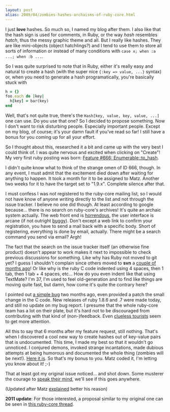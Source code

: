 ```yaml
---
layout: post
alias: 2009/04/zombies-hashes-archaisms-of-ruby-core.html
---
```


I just <b>love</b> hashes. So much so, I named my blog after them. I also like that the hash sign is used for comments, in Ruby, or the way <i>hash</i> resembles <i>hatch</i>, thus the messy graphic theme and all. But I really like hashes. They are like mini-objects (object hatchlings?) and I tend to use them to store all sorts of information or instead of many conditions with `case x; when :a ...; when :b ...`.

So I was quite surprised to note that in Ruby, either it's really easy and natural to create a hash (with the super nice `{:key => value, ...}` syntax) or<!-- more -->, when you need to generate a hash programatically, you're basically stuck with

``` ruby
h = {}
foo.each do |key|
  h[key] = bar(key)
end
```

Well, that's not quite true, there's the `Hash[key, value, key, value, ...]` one can use. Do you use that one? So I decided to propose something. Now I don't want to risk disturbing people. Especially important people. Except on my blog, of course; it's your damn fault if you've read so far! I still have a bonus for you coming up for all your effort.

So I thought about this, researched it a bit and came up with the very best I could think of. I was quite nervous and excited when clicking on "Create"! My very first ruby posting was born: <a href="http://redmine.ruby-lang.org/issues/show/666">Feature #666: Enumerable::to_hash</a>.

I didn't quite know what to think of the strange omen of ID 666, though. In any event, I must admit that the excitement died down after waiting for anything to happen. It took a month for it to be assigned to Matz. Another two weeks for it to have the target set to "1.9.x". Complete silence after that.

I must confess I was not registered to the ruby-core mailing list, so I would not have know of anyone writing directly to the list and not through the issue tracker. I believe no one did though. At least according to google because... there is no search on ruby-core's archives! It's quite an archaic system actually. The web front end is <a href="http://blade.nagaokaut.ac.jp/ruby/ruby-core/index.shtml">horrendous</a>, the user interface is arcane (if not outright <a href="http://blade.nagaokaut.ac.jp/cgi-bin/scat.rb/ruby/ruby-core/23207?help-en">buggy</a>). Don't except a web link to confirm your registration, you have to send a mail back with a specific body. Short of registering, everything is done by email, actually. There might be a search command you send via email? Argh!

The fact that the search on the issue tracker itself (an otherwise fine product) doesn't appear to work makes it next to impossible to check previous discussions for something. Like why has Ruby not moved to git yet? I guess I shouldn't complain since others moved to <b>svn</b> a <a href="http://bsd.slashdot.org/bsd/08/06/04/1749233.shtml">couple of months ago</a>! Or like why is the ruby C code indented using 4 spaces, then 1 tab, then 1 tab + 4 spaces, etc... How do you even indent like that using TextMate? I'm 37, I'm used to feel old-generation and to find like things are moving quite fast, but damn, how come it's quite the contrary here?

I pointed out <a href="http://redmine.ruby-lang.org/issues/show/1165">a simple bug</a> two months ago, even provided a patch the small change in the C code. New releases of ruby 1.8.6 and .7 were made today, and still no update on my bug report. I presume that the whole ruby-core team has a lot on their plate, but it's hard not to be discouraged from contributing with that kind of (non-)feedback. Even <a href="http://redmine.ruby-lang.org/issues/show/1389">clueless tourists</a> seem to get more attention.

All this to say that 6 months after my feature request, still nothing. That's when I discovered a cool new way to create hashes out of key-value pairs that is undocumented. This time, I made my best so that it wouldn't go unnoticed. I conjured demons, invoked strange incantations, made dubious attempts at being humorous and documented the whole thing (zombies will be next!). <a href="http://redmine.ruby-lang.org/issues/show/1385">Here it is</a>. So that's my bonus to you. Matz coded it, I'm letting you know about it! ;-)

That at least got my original issue noticed... and shot down. Some musterer the courage to <a href="http://blade.nagaokaut.ac.jp/cgi-bin/scat.rb/ruby/ruby-core/23253">speak their mind</a>, we'll see if this goes anywhere.

(Updated after Matz <a href="http://blade.nagaokaut.ac.jp/cgi-bin/scat.rb/ruby/ruby-core/23259">explained</a> better his reason)

<b>2011 update</b>: For those interested, a proposal similar to my original one can be seen in <a href="http://blade.nagaokaut.ac.jp/cgi-bin/vframe.rb/ruby/ruby-core/33683?33586-35564">this ruby-core thread</a>.

